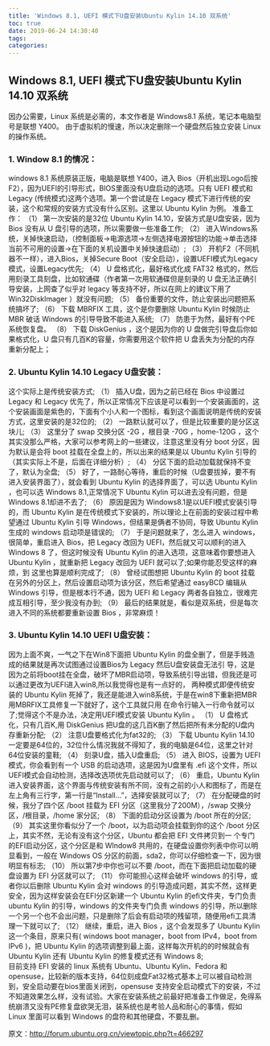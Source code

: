 ```yaml
---
title: 'Windows 8.1, UEFI 模式下U盘安装Ubuntu Kylin 14.10 双系统'
toc: true
date: 2019-06-24 14:30:40
tags:
categories:
---
```






## Windows 8.1, UEFI 模式下U盘安装Ubuntu Kylin 14.10 双系统

因办公需要，Linux 系统是必需的，本文作者是 Windows8.1 系统，笔记本电脑型号是联想 Y400。 由于虚拟机的慢速，所以决定删除一个硬盘然后独立安装 Linux 的操作系统。


### 1. Window 8.1 的情况：  
windows 8.1 系统原装正版，电脑是联想 Y400，进入 Bios（开机出现Logo后按F2），因为UEFI的引导形式，BIOS里面没有U盘启动的选项。只有 UEFI 模式和 Legacy (传统模式)这两个选项。第一个尝试是在 Legacy 模式下进行传统的安装，这个和常规的安装方式没有什么区别。这里以 Ubuntu Kylin 为例。
    准备工作：
   （1） 第一次安装的是32位 Ubuntu Kylin 14.10，安装方式是U盘安装，因为 Bios 没有从 U 盘引导的选项，所以需要做一些准备工作;
   （2） 进入Windows系统，关掉快速启动，（控制面板->电源选项->左侧选择电源按钮的功能->单击选择当前不可用的设置->在下面的关机设置中关掉快速启动）;
   （3） 开机F2（不同机器不一样），进入Bios，关掉Secure Boot（安全启动），设置UEFI模式为Legacy模式，设置Legacy优先;
   （4） U 盘格式化，最好格式化成 FAT32 格式的，然后用刻录工具刻盘，比如软通碟（作者第一次用软通碟但是刻录的 U 盘无法正确引导安装，上网查了似乎对 legacy 等支持不好，所以在网上的建议下用了 Win32DiskImager ）就没有问题;
   （5） 备份重要的文件，防止安装出问题把系统搞坏了;
   （6） 下载 MBRFIX 工具，这个是你要删除 Ubuntu Kylin 时候防止 MBR 破话 Windows 的引导导致不能进入系统;
   （7） 防患于为然，最好有个PE系统恢复盘。
   （8） 下载 DiskGenius ，这个是因为你的 U 盘做完引导盘后你如果格式化，U 盘只有几百K的容量，你需要用这个软件把 U 盘丢失为分配的内存重新分配上；

### 2. Ubuntu Kylin 14.10 Legacy U盘安装：  
这个实际上是传统安装方式;
   （1） 插入U盘，因为之前已经在 Bios 中设置过 Legacy 和 Legacy 优先了，所以正常情况下应该是可以看到一个安装画面的，这个安装画面是紫色的，下面有个小人和一个图标，看到这个画面说明是传统的安装方式，这里安装的是32位的;
   （2） 一路默认就可以了，但是比较重要的是分区这块儿;
   （3） 这里分了 swap 交换分区 -2G ，根目录 -70G ，home-120G ，这个其实没那么严格，大家可以参考网上的一些建议，注意这里没有分 boot 分区，因为默认是会将 boot 挂载在全盘上的，所以出来的结果是以 Ubuntu Kylin 引导的（其实实际上不是，后面在详细分析）;
   （4） 分区下面的启动加载就保持不变了，默认为全盘;
   （5） 好了，一路耐心等待，重启的时候（U盘要拔掉，要不有进入安装界面了），就会看到 Ubuntu Kylin 的选择界面了，可以选 Ubuntu Kylin ，也可以选 Windows 8.1,正常情况下 Ubuntu Kylin 可以进去没有问题，但是 Windows 8.1却进不去了;
   （6） 原因是因为 Windows8.1是以UEFI模式安装引导的，而 Ubuntu Kylin 是在传统模式下安装的，所以理论上在前面的安装过程中希望通过 Ubuntu Kylin 引导 Windows，但结果是俩者不协同，导致 Ubuntu Kylin 生成的 windows 启动项是错误的;
   （7） 于是问题就来了，怎么进入 windows，很简单，重启进入 Bios，把 Legacy 改回为 UEFI，然后就又可以顺利的进入 Windows 8 了，但这时候没有 Ubuntu Kylin 的进入选项，这意味着你要想进入 Ubuntu Kylin ，就重新把 Legacy 改回为 UEFI 就可以了;如果你能忍受这样的麻烦，到 这里也算是顺利完成了;
   （8） 曾经试图想把 Ubuntu Kylin 的 boot 挂载在另外的分区上，然后设置启动项为该分区，然后希望通过 easyBCD 编辑从 Windows 引导，但是根本行不通，因为 UEFI 和 Legacy 两者各自独立，很难完成互相引导，至少我没有办到;
   （9） 最后的结果就是，看似是双系统，但是每次进入不同的系统都要重新设置 Bios ，非常麻烦！

### 3. Ubuntu Kylin 14.10 UEFI U盘安装：  
因为上面不爽，一气之下在Win8下面把 Ubuntu Kylin 的盘全删了，但是手贱造成的结果就是再次试图通过设置Bios为 Legacy 然后U盘安装盘无法引 导，这是因为之前将boot挂在全盘，破坏了MBR启动项，导致系统引导出错，但我还是可以通过更改为UEFI进入win8,所以我觉得也是有一点好的， 两种模式即便传统安装的 Ubuntu Kylin 死掉了，我还是能进入win8系统，于是在win8下重新把MBR用MBRFIX工具修复一下就好了，这个工具就只用 在命令行输入一行命令就可以了;觉得这个不是办法，决定用UEFI模式安装 Ubuntu Kylin 。
   （1） U 盘格式化，只有几百K,用 DiskGenius 把U盘的这几百K删了然后把所有未分配的U盘内存重新分配;
   （2） 注意U盘要格式化为fat32的;
   （3） 下载 Ubuntu Kylin 14.10 一定要是64位的，32位什么情况我就不得知了，我的电脑是64位，这里之针对64位安装的童鞋;
   （4） 刻录U盘，插入U盘重启;
   （5） 进入 BIOS，设置为 UEFI 模式，你会看到有一个 USB 的启动选项，这是因为U盘里有 .efi 这个文件，所以UEFI模式会自动检测，选择改选项优先启动就可以了;
   （6） 重启，Ubuntu Kylin 进入安装界面，这个界面与传统安装有所不同，没有之前的小人和图标了，而是在左上角有三行字，第一行是“Install...”，选择安装就可以了;
   （7） 在分配硬盘的时候，我分了四个区 /boot 挂载为 EFI 分区（这里我分了200M），/swap 交换分区，/根目录，/home 家分区;
   （8） 下面的启动分区设置为 /boot 所在的分区;
   （9） 其实这里你看似分了一个 /boot，以为启动项会挂载到你的这个 /boot 分区上，其实不然，无论有没有这个分区，Ubuntu 都会把 EFI 文件拷贝到一 个专门的EFI启动分区，这个分区是和 WIndow8 共用的，在硬盘设置你列表中你可以明显看到，一般在 Windows OS 分区的前面，sda2，你可以仔细检查一下，因为很明显有标志;
   （10） 所以第7步中你也可以不要 /boot，而在下面把启动加载的硬盘设置为 EFI 分区就可以了;
   （11） 你可能担心这样会破坏 windows 的引导，或者你以后删除 Ubuntu Kylin 会对 windows 的引导造成问题，其实不然，这样更安全，因为这样安装会在EFI分区新建一个 Ubuntu Kylin 的efi文件夹，专门负责 ubuntu Kylin 的引导，windows 的文件夹专门负责 windows 的引导，所以删除一个另一个也不会出问题，只是删除了后会有启动项的残留项，随便用efi工具清理一下就可以了;
  （12） 继续，重启，进入 Bios ，这个会发现多了 Ubuntu Kylin 这一个条目，原来只有( windows boot manager，boot from IPv4，boot from IPv6 )，把 Ubuntu Kylin 的选项调整到最上面，这样每次开机的的时候就会有 Ubuntu Kylin 还有 Ubuntu Kylin 的修复模式还有 Windows 8;  
  目前支持 EFI 安装的 linux 系统有 Ubuntu、Ubuntu Kylin、Fedora 和 opensuse，比较新的版本支持，64位刻成盘Fat32格式基本上可以被自动检测到，安全启动要在bios里面关闭到，opensuse 支持安全启动模式下的安装，不过不知道效果怎么样，没有试验。大家在安装系统之前最好把准备工作做足，免得系统崩溃又没有PE修复盘欲哭无泪，装系统也是考验人品和耐心的事情，假如 Linux 里面可以看到 Windows 的盘符和其他硬盘，不要乱删。

原文：http://forum.ubuntu.org.cn/viewtopic.php?t=466297